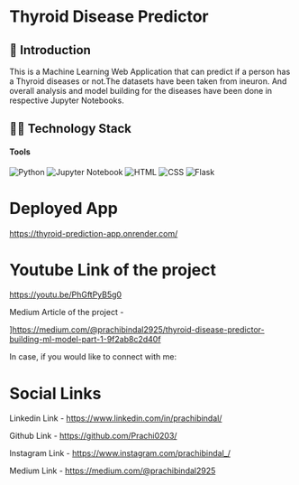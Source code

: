 # Thyroid Disease Predictor
## 👀 Introduction

This is a Machine Learning Web Application that can predict if a person has a Thyroid diseases or not.The datasets have been taken from ineuron. And overall analysis and model building for the diseases have been done in respective Jupyter Notebooks.
## 👩‍💻 Technology Stack

#### **Tools**

<img alt="Python" src="https://img.shields.io/badge/Python-3776AB?style=for-the-badge&logo=python&logoColor=white"/> 
<img alt="Jupyter Notebook" src="https://img.shields.io/badge/Jupyter-F37626.svg?&style=for-the-badge&logo=Jupyter&logoColor=white"/> 
<img alt="HTML" src="https://img.shields.io/badge/HTML-239120?style=for-the-badge&logo=html5&logoColor=white"/> 
<img alt="CSS" src="https://img.shields.io/badge/CSS-239120?&style=for-the-badge&logo=css3&logoColor=white"/> 
<img alt="Flask" src="https://img.shields.io/badge/Flask-000000?style=for-the-badge&logo=flask&logoColor=white"/> 


# Deployed App

https://thyroid-prediction-app.onrender.com/


# Youtube Link of the project

https://youtu.be/PhGftPyB5g0

Medium Article of the project - 

]https://medium.com/@prachibindal2925/thyroid-disease-predictor-building-ml-model-part-1-9f2ab8c2d40f

In case, if you would like to connect with me:

# Social Links
Linkedin Link - https://www.linkedin.com/in/prachibindal/

Github Link - https://github.com/Prachi0203/

Instagram Link - https://www.instagram.com/prachibindal_/

Medium Link - https://medium.com/@prachibindal2925
